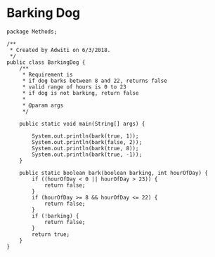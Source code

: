 # Barking Dog

    package Methods;
    
    /**
     * Created by Adwiti on 6/3/2018.
     */
    public class BarkingDog {
        /**
         * Requirement is
         * if dog barks between 8 and 22, returns false
         * valid range of hours is 0 to 23
         * if dog is not barking, return false
         *
         * @param args
         */
    
        public static void main(String[] args) {
    
            System.out.println(bark(true, 1));
            System.out.println(bark(false, 2));
            System.out.println(bark(true, 8));
            System.out.println(bark(true, -1));
        }
    
        public static boolean bark(boolean barking, int hourOfDay) {
            if ((hourOfDay < 0 || hourOfDay > 23)) {
                return false;
            }
            if (hourOfDay >= 8 && hourOfDay <= 22) {
                return false;
            }
            if (!barking) {
                return false;
            }
            return true;
        }
    }
